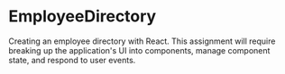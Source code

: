 # EmployeeDirectory
Creating an employee directory with React. This assignment will require breaking up the application's UI into components, manage component state, and respond to user events.
